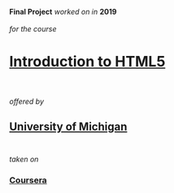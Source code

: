 **Final Project** *worked on in* **2019**<br><br>
*for the course*<br>
# **[Introduction to HTML5](https://www.online.umich.edu/courses/introduction-to-html5/)**<br><br>
*offered by*<br>
## **[University of Michigan](https://umich.edu/)**<br><br>
*taken on*<br>
### **[Coursera](https://www.coursera.org/learn/html)**<br><br>
